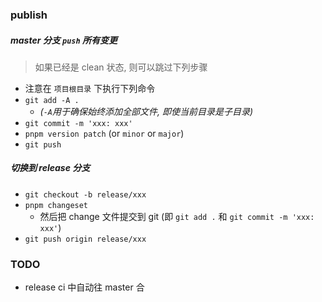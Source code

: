 ### publish

##### master 分支 `push` 所有变更
> 如果已经是 clean 状态, 则可以跳过下列步骤
- 注意在 `项目根目录` 下执行下列命令
- `git add -A .`
   - *(`-A`用于确保始终添加全部文件, 即使当前目录是子目录)*
- `git commit -m 'xxx: xxx'`
- `pnpm version patch` (or `minor` or `major`)
- `git push`

##### 切换到 release 分支
- `git checkout -b release/xxx`
- `pnpm changeset`
   - 然后把 change 文件提交到 git (即 `git add .` 和 `git commit -m 'xxx: xxx'`)
- `git push origin release/xxx`

### TODO

- release ci 中自动往 master 合
